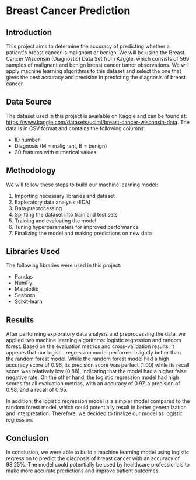 # Breast Cancer Prediction

## Introduction

This project aims to determine the accuracy of predicting whether a patient's breast cancer is malignant or benign. We will be using the Breast Cancer Wisconsin (Diagnostic) Data Set from Kaggle, which consists of 569 samples of malignant and benign breast cancer tumor observations. We will apply machine learning algorithms to this dataset and select the one that gives the best accuracy and precision in predicting the diagnosis of breast cancer.

## Data Source

The dataset used in this project is available on Kaggle and can be found at: https://www.kaggle.com/datasets/uciml/breast-cancer-wisconsin-data. The data is in CSV format and contains the following columns:

* ID number
* Diagnosis (M = malignant, B = benign)
* 30 features with numerical values

## Methodology

We will follow these steps to build our machine learning model:

1. Importing necessary libraries and dataset
2. Exploratory data analysis (EDA)
3. Data preprocessing
4. Splitting the dataset into train and test sets
5. Training and evaluating the model
6. Tuning hyperparameters for improved performance
7. Finalizing the model and making predictions on new data

## Libraries Used

The following libraries were used in this project:

* Pandas
* NumPy
* Matplotlib
* Seaborn
* Scikit-learn

## Results

After performing exploratory data analysis and preprocessing the data, we applied two machine learning algorithms: logistic regression and random forest. Based on the evaluation metrics and cross-validation results, it appears that our logistic regression model performed slightly better than the random forest model. While the random forest model had a high accuracy score of 0.96, its precision score was perfect (1.00) while its recall score was relatively low (0.88), indicating that the model had a higher false negative rate. On the other hand, the logistic regression model had high scores for all evaluation metrics, with an accuracy of 0.97, a precision of 0.98, and a recall of 0.95.

In addition, the logistic regression model is a simpler model compared to the random forest model, which could potentially result in better generalization and interpretation. Therefore, we decided to finalize our model as logistic regression.

## Conclusion

In conclusion, we were able to build a machine learning model using logistic regression to predict the diagnosis of breast cancer with an accuracy of 98.25%. The model could potentially be used by healthcare professionals to make more accurate predictions and improve patient outcomes.
